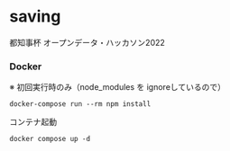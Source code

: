 # saving
都知事杯 オープンデータ・ハッカソン2022


### Docker

※ 初回実行時のみ（node_modules を ignoreしているので）

`docker-compose run --rm npm install`

コンテナ起動

`docker compose up -d`
